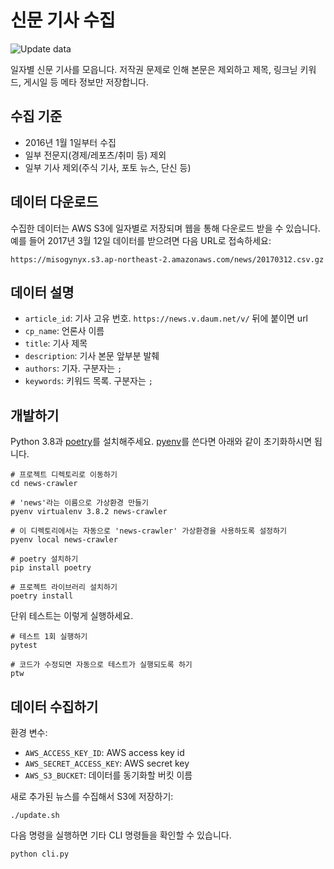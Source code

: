 # 신문 기사 수집

![Update data](https://github.com/misogynyX/news-crawler/workflows/Update%20data/badge.svg)

일자별 신문 기사를 모읍니다. 저작권 문제로 인해 본문은 제외하고 제목, 링크닏
키워드, 게시일 등 메타 정보만 저장합니다.

## 수집 기준

- 2016년 1월 1일부터 수집
- 일부 전문지(경제/레포츠/취미 등) 제외
- 일부 기사 제외(주식 기사, 포토 뉴스, 단신 등)

## 데이터 다운로드

수집한 데이터는 AWS S3에 일자별로 저장되며 웹을 통해 다운로드 받을 수 있습니다.
예를 들어 2017년 3월 12일 데이터를 받으려면 다음 URL로 접속하세요:

```https://misogynyx.s3.ap-northeast-2.amazonaws.com/news/20170312.csv.gz```

## 데이터 설명

- `article_id`: 기사 고유 번호. `https://news.v.daum.net/v/` 뒤에 붙이면 url
- `cp_name`: 언론사 이름
- `title`: 기사 제목
- `description`: 기사 본문 앞부분 발췌
- `authors`: 기자. 구분자는 `;`
- `keywords`: 키워드 목록. 구분자는 `;`

## 개발하기

Python 3.8과 [poetry](https://python-poetry.org)를 설치해주세요. [pyenv](https://github.com/pyenv/pyenv)를 쓴다면 아래와 같이 초기화하시면 됩니다.

```
# 프로젝트 디렉토리로 이동하기
cd news-crawler

# 'news'라는 이름으로 가상환경 만들기
pyenv virtualenv 3.8.2 news-crawler

# 이 디렉토리에서는 자동으로 'news-crawler' 가상환경을 사용하도록 설정하기
pyenv local news-crawler

# poetry 설치하기
pip install poetry

# 프로젝트 라이브러리 설치하기
poetry install
```

단위 테스트는 이렇게 실행하세요.

```
# 테스트 1회 실행하기
pytest

# 코드가 수정되면 자동으로 테스트가 실행되도록 하기
ptw
```

## 데이터 수집하기

환경 변수:

* `AWS_ACCESS_KEY_ID`: AWS access key id
* `AWS_SECRET_ACCESS_KEY`: AWS secret key
* `AWS_S3_BUCKET`: 데이터를 동기화할 버킷 이름

새로 추가된 뉴스를 수집해서 S3에 저장하기:

```
./update.sh
```

다음 명령을 실행하면 기타 CLI 명령들을 확인할 수 있습니다.

```
python cli.py
```
